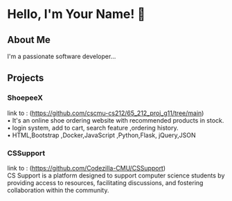 # Hello, I'm Your Name! 👋

## About Me
I'm a passionate software developer...

## Projects
### ShoepeeX <br>
link to : (https://github.com/cscmu-cs212/65_212_proj_g11/tree/main)<br> 
• It's an online shoe ordering website with recommended products in stock.<br>
• login system, add to cart, search feature ,ordering history.<br>
• HTML,Bootstrap ,Docker,JavaScript ,Python,Flask, jQuery,JSON<br>



### CSSupport <br>
link to : (https://github.com/Codezilla-CMU/CSSupport)<br> 
CS Support is a platform designed to support computer science students by providing access to resources, facilitating discussions, and fostering collaboration within the community.<br> 




